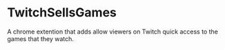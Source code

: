 # TwitchSellsGames

A chrome extention that adds allow viewers on Twitch quick access to the games that they watch.